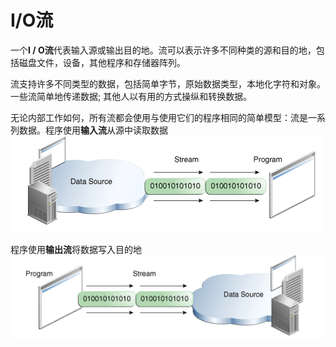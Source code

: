 # I/O流

一个**I / O流**代表输入源或输出目的地。流可以表示许多不同种类的源和目的地，包括磁盘文件，设备，其他程序和存储器阵列。

流支持许多不同类型的数据，包括简单字节，原始数据类型，本地化字符和对象。一些流简单地传递数据; 其他人以有用的方式操纵和转换数据。

无论内部工作如何，所有流都会使用与使用它们的程序相同的简单模型：流是一系列数据。程序使用**输入流**从源中读取数据
![](/assets/essential/io/io-ins.png)

程序使用**输出流**将数据写入目的地
![](/assets/essential/io/io-outs.png)